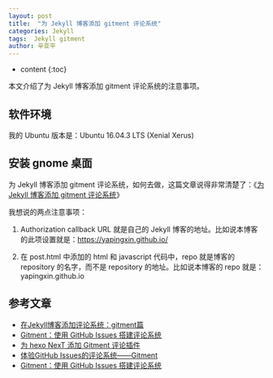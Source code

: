 ```yaml
---
layout: post
title:  "为 Jekyll 博客添加 gitment 评论系统"
categories: Jekyll
tags:  Jekyll gitment
author: 辛亚平
---
```


* content
{:toc}

本文介绍了为 Jekyll 博客添加 gitment 评论系统的注意事项。




## 软件环境

我的 Ubuntu 版本是：Ubuntu 16.04.3 LTS (Xenial Xerus)

## 安装 gnome 桌面

为 Jekyll 博客添加 gitment 评论系统，如何去做，这篇文章说得非常清楚了：《[为 Jekyll 博客添加 gitment 评论系统](http://www.cnblogs.com/jacobpan/p/7200512.html)》

我想说的两点注意事项：

1. Authorization callback URL 就是自己的 Jekyll 博客的地址。比如说本博客的此项设置就是：https://yapingxin.github.io/

2. 在 post.html 中添加的 html 和 javascript 代码中，repo 就是博客的 repository 的名字，而不是 repository 的地址。比如说本博客的 repo 就是：yapingxin.github.io




## 参考文章

- [在Jekyll博客添加评论系统：gitment篇](http://www.cnblogs.com/jacobpan/p/7200512.html)
- [Gitment：使用 GitHub Issues 搭建评论系统](https://segmentfault.com/p/1210000009867081/read)
- [为 hexo NexT 添加 Gitment 评论插件](https://meesong.github.io/StaticBlog/2017/NexT+Gitment/)
- [体验GitHub Issues的评论系统——Gitment](https://www.tiexo.cn/gitment/)
- [Gitment：使用 GitHub Issues 搭建评论系统](https://juejin.im/entry/591118a5a22b9d00580d0fcb)

